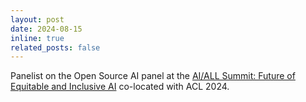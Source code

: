 ```yaml
---
layout: post
date: 2024-08-15
inline: true
related_posts: false
---
```


Panelist on the Open Source AI panel at the [AI/ALL Summit: Future of Equitable and Inclusive AI](https://lu.ma/mxcx5bia) co-located with ACL 2024.
